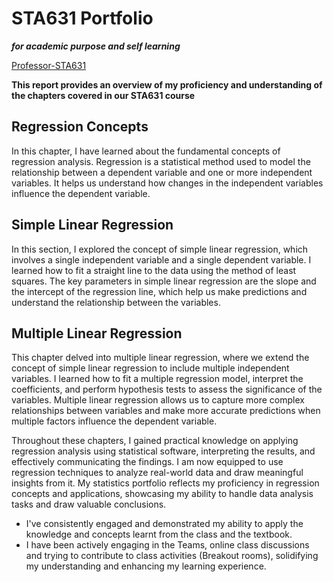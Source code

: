 # STA631 Portfolio
***for academic purpose and self learning***

[Professor-STA631](https://github.com/dykesb)

**This report provides an overview of my proficiency and understanding of the chapters covered in our STA631 course**

## Regression Concepts
In this chapter, I have learned about the fundamental concepts of regression analysis. Regression is a statistical method used to model the relationship between a dependent variable and one or more independent variables. It helps us understand how changes in the independent variables influence the dependent variable.

## Simple Linear Regression
In this section, I explored the concept of simple linear regression, which involves a single independent variable and a single dependent variable. I learned how to fit a straight line to the data using the method of least squares. The key parameters in simple linear regression are the slope and the intercept of the regression line, which help us make predictions and understand the relationship between the variables.

## Multiple Linear Regression
This chapter delved into multiple linear regression, where we extend the concept of simple linear regression to include multiple independent variables. I learned how to fit a multiple regression model, interpret the coefficients, and perform hypothesis tests to assess the significance of the variables. Multiple linear regression allows us to capture more complex relationships between variables and make more accurate predictions when multiple factors influence the dependent variable.

Throughout these chapters, I gained practical knowledge on applying regression analysis using statistical software, interpreting the results, and effectively communicating the findings. I am now equipped to use regression techniques to analyze real-world data and draw meaningful insights from it. My statistics portfolio reflects my proficiency in regression concepts and applications, showcasing my ability to handle data analysis tasks and draw valuable conclusions.








- I've consistently engaged and demonstrated my ability to apply the knowledge and concepts learnt from the class and the textbook.
- I have been actively engaging in the Teams, online class discussions and trying to contribute to class activities (Breakout rooms), solidifying my understanding and enhancing my learning experience.
